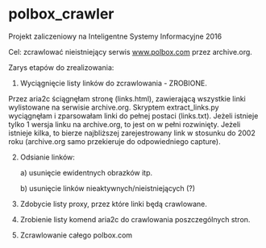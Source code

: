 # polbox_crawler

Projekt zaliczeniowy na Inteligentne Systemy Informacyjne 2016

Cel: zcrawlować nieistniejący serwis www.polbox.com przez archive.org.

Zarys etapów do zrealizowania:

1) Wyciągnięcie listy linków do zcrawlowania - ZROBIONE.

Przez aria2c ściągnęłam stronę (links.html), zawierającą wszystkie linki wylistowane na serwisie archive.org.
Skryptem extract_links.py wyciągnęłam i zparsowałam linki do pełnej postaci (links.txt).
Jeżeli istnieje tylko 1 wersja linku na archive.org, to jest on w pełni rozwinięty.
Jeżeli istnieje kilka, to bierze najbliższej zarejestrowany link w stosunku do 2002 roku (archive.org samo przekieruje do odpowiedniego capture).

2) Odsianie linków:

	a) usunięcie ewidentnych obrazków itp.

	b) usunięcie linków nieaktywnych/nieistniejących (?)

3) Zdobycie listy proxy, przez które linki będą crawlowane.

4) Zrobienie listy komend aria2c do crawlowania poszczególnych stron.

5) Zcrawlowanie całego polbox.com
